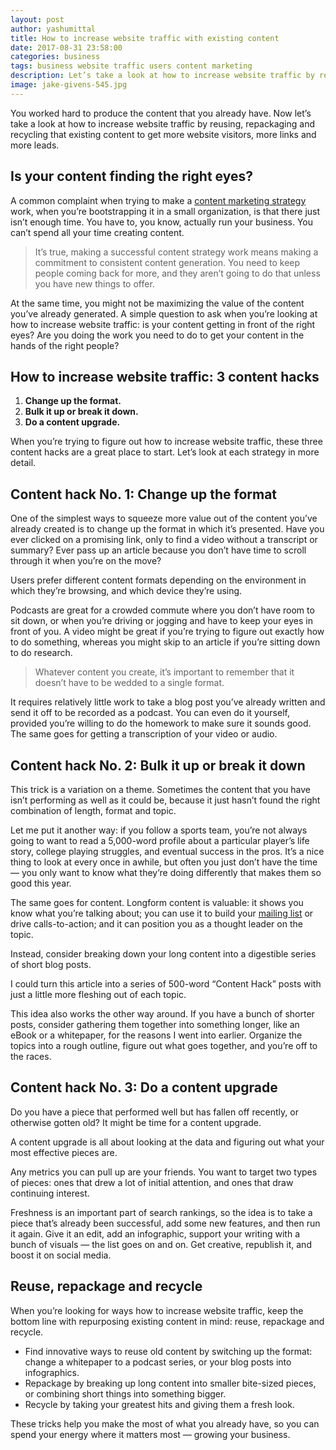 ```yaml
---
layout: post
author: yashumittal
title: How to increase website traffic with existing content
date: 2017-08-31 23:58:00
categories: business
tags: business website traffic users content marketing
description: Let’s take a look at how to increase website traffic by reusing, repackaging and recycling existing content to get more website visitors, links and leads.
image: jake-givens-545.jpg
---
```


You worked hard to produce the content that you already have. Now let’s take a look at how to increase website traffic by reusing, repackaging and recycling that existing content to get more website visitors, more links and more leads.

## Is your content finding the right eyes?

A common complaint when trying to make a [content marketing strategy](/how-to-use-digital-content-marketing-to-grow-awareness-trust-and-sales) work, when you’re bootstrapping it in a small organization, is that there just isn’t enough time. You have to, you know, actually run your business. You can’t spend all your time creating content.

<blockquote>
It’s true, making a successful content strategy work means making a commitment to consistent content generation. You need to keep people coming back for more, and they aren’t going to do that unless you have new things to offer.
</blockquote>

At the same time, you might not be maximizing the value of the content you’ve already generated. A simple question to ask when you’re looking at how to increase website traffic: is your content getting in front of the right eyes? Are you doing the work you need to do to get your content in the hands of the right people?

## How to increase website traffic: 3 content hacks

1. **Change up the format.**
2. **Bulk it up or break it down.**
3. **Do a content upgrade.**

When you’re trying to figure out how to increase website traffic, these three content hacks are a great place to start. Let’s look at each strategy in more detail.

## Content hack No. 1: Change up the format

One of the simplest ways to squeeze more value out of the content you’ve already created is to change up the format in which it’s presented. Have you ever clicked on a promising link, only to find a video without a transcript or summary? Ever pass up an article because you don’t have time to scroll through it when you’re on the move?

<div class="callout">
Users prefer different content formats depending on the environment in which they’re browsing, and which device they’re using.
</div>

Podcasts are great for a crowded commute where you don’t have room to sit down, or when you’re driving or jogging and have to keep your eyes in front of you. A video might be great if you’re trying to figure out exactly how to do something, whereas you might skip to an article if you’re sitting down to do research.

<blockquote>
Whatever content you create, it’s important to remember that it doesn’t have to be wedded to a single format.
</blockquote>

It requires relatively little work to take a blog post you’ve already written and send it off to be recorded as a podcast. You can even do it yourself, provided you’re willing to do the homework to make sure it sounds good. The same goes for getting a transcription of your video or audio.

## Content hack No. 2: Bulk it up or break it down

This trick is a variation on a theme. Sometimes the content that you have isn’t performing as well as it could be, because it just hasn’t found the right combination of length, format and topic.

Let me put it another way: if you follow a sports team, you’re not always going to want to read a 5,000-word profile about a particular player’s life story, college playing struggles, and eventual success in the pros. It’s a nice thing to look at every once in awhile, but often you just don’t have the time — you only want to know what they’re doing differently that makes them so good this year.

The same goes for content. Longform content is valuable: it shows you know what you’re talking about; you can use it to build your [mailing list](/beginners-guide-to-starting-an-email-list) or drive calls-to-action; and it can position you as a thought leader on the topic.

<div class="callout">
Instead, consider breaking down your long content into a digestible series of short blog posts.
</div>

I could turn this article into a series of 500-word “Content Hack” posts with just a little more fleshing out of each topic.

This idea also works the other way around. If you have a bunch of shorter posts, consider gathering them together into something longer, like an eBook or a whitepaper, for the reasons I went into earlier. Organize the topics into a rough outline, figure out what goes together, and you’re off to the races.

## Content hack No. 3: Do a content upgrade

Do you have a piece that performed well but has fallen off recently, or otherwise gotten old? It might be time for a content upgrade.

<div class="callout">
A content upgrade is all about looking at the data and figuring out what your most effective pieces are.
</div>

Any metrics you can pull up are your friends. You want to target two types of pieces: ones that drew a lot of initial attention, and ones that draw continuing interest.

Freshness is an important part of search rankings, so the idea is to take a piece that’s already been successful, add some new features, and then run it again. Give it an edit, add an infographic, support your writing with a bunch of visuals — the list goes on and on. Get creative, republish it, and boost it on social media.

## Reuse, repackage and recycle

When you’re looking for ways how to increase website traffic, keep the bottom line with repurposing existing content in mind: reuse, repackage and recycle.

* Find innovative ways to reuse old content by switching up the format: change a whitepaper to a podcast series, or your blog posts into infographics.
* Repackage by breaking up long content into smaller bite-sized pieces, or combining short things into something bigger.
* Recycle by taking your greatest hits and giving them a fresh look.

These tricks help you make the most of what you already have, so you can spend your energy where it matters most — growing your business.
